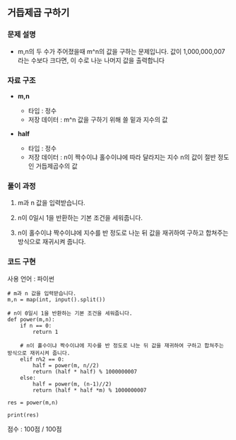 ## 거듭제곱 구하기


### 문제 설명

- m,n의 두 수가 주어졌을때 m^n의 값을 구하는 문제입니다. 값이 1,000,000,007라는 수보다 크다면, 이 수로 나눈 나머지 값을 출력합니다 <br>

### 자료 구조

- **m,n**
    - 타입 : 정수 
    - 저장 데이터 : m^n 값을 구하기 위해 쓸 밑과 지수의 값<br>


- **half**
    - 타입 : 정수
    - 저장 데이터 : n이 짝수이냐 홀수이냐에 따라 달라지는 지수 n의 값이 절반 정도인 거듭제곱수의 값<br>


### 풀이 과정

1. m과 n 값을 입력받습니다.

2. n이 0일시 1을 반환하는 기본 조건을 세워줍니다.

3. n이 홀수이냐 짝수이냐에 지수를 반 정도로 나눈 뒤 값을 재귀하여 구하고 합쳐주는 방식으로 재귀시켜 줍니다.    

### 코드 구현
사용 언어 : 파이썬 <br>

```
# m과 n 값을 입력받습니다.
m,n = map(int, input().split())

# n이 0일시 1을 반환하는 기본 조건을 세워줍니다.
def power(m,n):
    if n == 0:
        return 1
        
    # n이 홀수이냐 짝수이냐에 지수를 반 정도로 나눈 뒤 값을 재귀하여 구하고 합쳐주는 방식으로 재귀시켜 줍니다.    
    elif n%2 == 0:
        half = power(m, n//2)
        return (half * half) % 1000000007
    else: 
        half = power(m, (n-1)//2)
        return (half * half *m) % 1000000007
        
res = power(m,n)

print(res)
```



점수 : 100점 / 100점<br>
